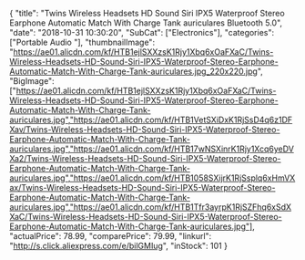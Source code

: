 {
	"title": "Twins Wireless Headsets HD Sound Siri IPX5 Waterproof Stereo Earphone Automatic Match With Charge Tank auriculares Bluetooth 5.0",
	"date": "2018-10-31 10:30:20",
	"SubCat": ["Electronics"],
	"categories": ["Portable Audio "],
	"thumbnailImage": "https://ae01.alicdn.com/kf/HTB1ejlSXXzsK1Rjy1Xbq6xOaFXaC/Twins-Wireless-Headsets-HD-Sound-Siri-IPX5-Waterproof-Stereo-Earphone-Automatic-Match-With-Charge-Tank-auriculares.jpg_220x220.jpg",
	"BigImage": ["https://ae01.alicdn.com/kf/HTB1ejlSXXzsK1Rjy1Xbq6xOaFXaC/Twins-Wireless-Headsets-HD-Sound-Siri-IPX5-Waterproof-Stereo-Earphone-Automatic-Match-With-Charge-Tank-auriculares.jpg","https://ae01.alicdn.com/kf/HTB1VetSXiDxK1RjSsD4q6z1DFXav/Twins-Wireless-Headsets-HD-Sound-Siri-IPX5-Waterproof-Stereo-Earphone-Automatic-Match-With-Charge-Tank-auriculares.jpg","https://ae01.alicdn.com/kf/HTB17wNSXinrK1Rjy1Xcq6yeDVXa2/Twins-Wireless-Headsets-HD-Sound-Siri-IPX5-Waterproof-Stereo-Earphone-Automatic-Match-With-Charge-Tank-auriculares.jpg","https://ae01.alicdn.com/kf/HTB1058SXijrK1RjSsplq6xHmVXax/Twins-Wireless-Headsets-HD-Sound-Siri-IPX5-Waterproof-Stereo-Earphone-Automatic-Match-With-Charge-Tank-auriculares.jpg","https://ae01.alicdn.com/kf/HTB1Tfr3ayrpK1RjSZFhq6xSdXXaC/Twins-Wireless-Headsets-HD-Sound-Siri-IPX5-Waterproof-Stereo-Earphone-Automatic-Match-With-Charge-Tank-auriculares.jpg"],
	"actualPrice": 78.99,
	"comparePrice": 79.99,
	"linkurl": "http://s.click.aliexpress.com/e/bilGMIug",
	"inStock": 101
}
